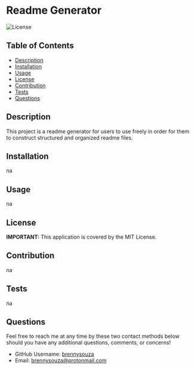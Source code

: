 # Readme Generator

![License](https://img.shields.io/badge/license-MIT%20License-brightgreen)


## Table of Contents 
- [Description](#description)
- [Installation](#installation)
- [Usage](#usage)
- [License](#license)
- [Contribution](#contribution)
- [Tests](#tests)
- [Questions](#questions)

## Description 
This project is a readme generator for users to use freely in order for them to construct structured and organized readme files.

## Installation
na

## Usage
na

## License
**IMPORTANT:** This application is covered by the MIT License.

## Contribution
na

## Tests
na

## Questions
Feel free to reach me at any time by these two contact methods below should you have any additional questions, comments, or concerns!

- GitHub Username: [brennysouza](https://github.com/brennysouza/readme-generator)
- Email: brennysouza@protonmail.com 

